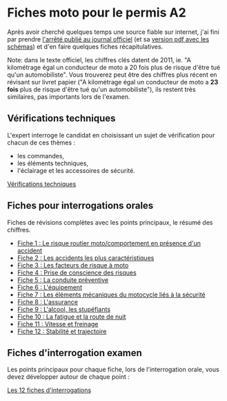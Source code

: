 # Fiches moto pour le permis A2

Après avoir cherché quelques temps une source fiable sur internet, j'ai fini par prendre [l'arrêté publié au journal officiel](https://www.legifrance.gouv.fr/affichTexte.do?cidTexte=JORFTEXT000025803553) (et sa [version pdf avec les schémas](http://www.legifrance.gouv.fr/jopdf/common/jo_pdf.jsp?numJO=0&dateJO=20140411&numTexte=11&pageDebut=06585&pageFin=06617)) et d'en faire quelques fiches récapitulatives.

Note: dans le texte officiel, les chiffres clés datent de 2011, ie. "A kilométrage égal un conducteur de moto a 20 fois plus de risque d'être tué qu'un automobiliste". Vous trouverez peut être des chiffres plus récent en révisant sur livret papier ("A kilométrage égal un conducteur de moto a **23 fois** plus de risque d'être tué qu'un automobiliste"), ils restent très similaires, pas importants lors de l'examen.

## Vérifications techniques

L'expert interroge le candidat en choisissant un sujet de vérification pour chacun de ces thèmes :

- les commandes,
- les éléments techniques,
- l'éclairage et les accessoires de sécurité.

[Vérifications techniques](verifications-techniques.md)

## Fiches pour interrogations orales

Fiches de révisions complètes avec les points principaux, le résumé des chiffres.

- [Fiche 1 : Le risque routier moto/comportement en présence d'un accident](fiche-1.md)
- [Fiche 2 : Les accidents les plus caractéristiques](fiche-2.md)
- [Fiche 3 : Les facteurs de risque à moto](fiche-3.md)
- [Fiche 4 : Prise de conscience des risques](fiche-4.md)
- [Fiche 5 : La conduite préventive](fiche-5.md)
- [Fiche 6 : L'équipement](fiche-6.md)
- [Fiche 7 : Les éléments mécaniques du motocycle liés à la sécurité](fiche-7.md)
- [Fiche 8 : L'assurance](fiche-8.md)
- [Fiche 9 : L'alcool, les stupéfiants](fiche-9.md)
- [Fiche 10 : La fatigue et la route de nuit](fiche-10.md)
- [Fiche 11 : Vitesse et freinage](fiche-11.md)
- [Fiche 12 : Stabilité et trajectoire](fiche-12.md)

## Fiches d'interrogation examen

Les points principaux pour chaque fiche, lors de l'interrogation orale, vous devez développer autour de chaque point :

[Les 12 fiches d'interrogations](fiches-interrogations.md)
